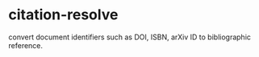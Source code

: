 citation-resolve
================

convert document identifiers such as DOI, ISBN, arXiv ID to bibliographic reference.